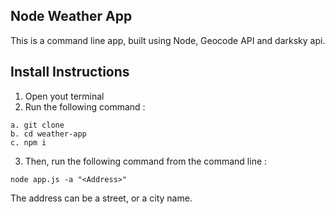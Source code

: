 ## Node Weather App
This is a command line app, built using Node, Geocode API and darksky api.

Install Instructions
--------------------

1. Open yout terminal
2. Run the following command : 

```
a. git clone 
b. cd weather-app
c. npm i
```
3. Then, run the following command from the command line : 

```
node app.js -a "<Address>"
```
The address can be a street, or a city name.